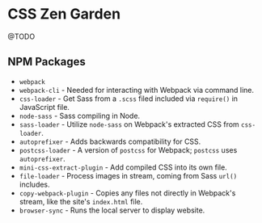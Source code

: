 # CSS Zen Garden

@TODO

## NPM Packages

* `webpack`
* `webpack-cli` - Needed for interacting with Webpack via command line.
* `css-loader` - Get Sass from a `.scss` filed included via `require()` in JavaScript file.
* `node-sass` - Sass compiling in Node.
* `sass-loader` - Utilize `node-sass` on Webpack's extracted CSS from `css-loader`.
* `autoprefixer` - Adds backwards compatibility for CSS.
* `postcss-loader` - A version of `postcss` for Webpack; `postcss` uses `autoprefixer`.
* `mini-css-extract-plugin` - Add compiled CSS into its own file.
* `file-loader` - Process images in stream, coming from Sass `url()` includes.
* `copy-webpack-plugin` - Copies any files not directly in Webpack's stream, like the site's `index.html` file.
* `browser-sync` - Runs the local server to display website.
